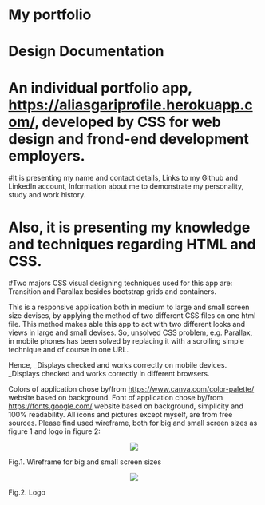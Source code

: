 # My portfolio
# Design Documentation
# An individual portfolio app, https://aliasgariprofile.herokuapp.com/, developed by CSS for web design and frond-end development employers. 

#It is presenting my name and contact details, Links to my Github and LinkedIn account, Information about me to demonstrate my personality, study and work history.

# Also, it is presenting my knowledge and techniques regarding HTML and CSS.

#Two majors CSS visual designing techniques used for this app are: Transition and Parallax besides bootstrap grids and containers.

This is a responsive application both in medium to large and small screen size devises, by applying the method of two different CSS files on one html file.
This method makes able this app to act with two different looks and views in large and small devises. So, unsolved CSS problem, e.g. Parallax, in mobile phones has been solved by replacing it with a scrolling simple technique and of course in one URL.

Hence, 
_Displays checked and works correctly on mobile devices.
_Displays checked and works correctly in different browsers.

Colors of application chose by/from https://www.canva.com/color-palette/ website based on background.
Font of application chose by/from https://fonts.google.com/ website based on background, simplicity and 100% readability.
All icons and pictures except myself, are from free sources.
Please find used wireframe, both for big and small screen sizes as figure 1 and logo in figure 2: 
<p align="center">
  <img src="https://raw.githubusercontent.com/aamining/portfolio/master/wirefram.bmp"/>  
</p>
<p>                                    Fig.1. Wireframe for big and small screen sizes  </p>

<p align="center">
  <img src="https://raw.githubusercontent.com/aamining/portfolio/master/logo.gif"/>  
</p>
<p>                                        Fig.2. Logo    </p>
